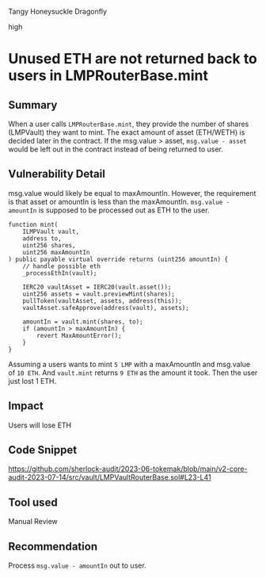 Tangy Honeysuckle Dragonfly

high

# Unused ETH are not returned back to users in LMPRouterBase.mint
## Summary
When a user calls `LMPRouterBase.mint`, they provide the number of shares (LMPVault) they want to mint. The exact amount of asset (ETH/WETH) is decided later in the contract. If the msg.value > asset, `msg.value - asset` would be left out in the contract instead of being returned to user.

## Vulnerability Detail
msg.value would likely be equal to maxAmountIn. However, the requirement is that asset or amountIn is less than the maxAmountIn. `msg.value - amountIn` is supposed to be processed out as ETH to the user.
```solidity
function mint(
    ILMPVault vault,
    address to,
    uint256 shares,
    uint256 maxAmountIn
) public payable virtual override returns (uint256 amountIn) {
    // handle possible eth
    _processEthIn(vault);

    IERC20 vaultAsset = IERC20(vault.asset());
    uint256 assets = vault.previewMint(shares);
    pullToken(vaultAsset, assets, address(this));
    vaultAsset.safeApprove(address(vault), assets);

    amountIn = vault.mint(shares, to);
    if (amountIn > maxAmountIn) {
        revert MaxAmountError();
    }
}
```

Assuming a users wants to mint `5 LMP` with a maxAmountIn and msg.value of `10 ETH`. And `vault.mint` returns `9 ETH` as the amount it took. Then the user just lost 1 ETH.

## Impact
Users will lose ETH

## Code Snippet
https://github.com/sherlock-audit/2023-06-tokemak/blob/main/v2-core-audit-2023-07-14/src/vault/LMPVaultRouterBase.sol#L23-L41

## Tool used

Manual Review

## Recommendation
Process `msg.value - amountIn` out to user.
